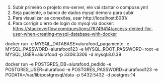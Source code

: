 1) Subir primeiro o projeto ms-server, ele vai startar o compose.yml
2) Seja paciente, o banco de dados mysql demora para subir
3) Para visualizar as conexões, usar http://localhost:8081/
4) Para corrigir o erro de login do mysql via docker: https://stackoverflow.com/questions/76749414/access-denied-for-user-when-creating-mysql-database-with-docker

docker run -e MYSQL_DATABASE=alurafood_pagamento -e MYSQL_PASSWORD=alurafood123 -e MYSQL_ROOT_PASSWORD=root -e MYSQL_USER=alurafood -p 3306:3306 -d mysql:8.0.39

docker run -e POSTGRES_DB=alurafood_pedido -e POSTGRES_USER=alurafood -e POSTGRES_PASSWORD=alurafood123 -e PGDATA=/var/lib/postgresql/data -p 5432:5432 -d postgres:14
